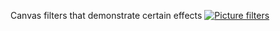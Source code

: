Canvas filters that demonstrate certain effects
[![Picture filters](https://www.youtube.com/watch?v=gY5VObFkWOo)](https://www.youtube.com/watch?v=gY5VObFkWOo)
